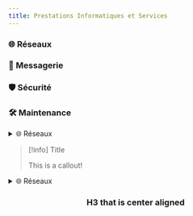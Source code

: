 ```yaml
---
title: Prestations Informatiques et Services
---
```


### 🌐 Réseaux
### 📧 Messagerie
### 🛡️ Sécurité
### 🛠️ Maintenance
<details>
<summary> 🌐 Réseaux</summary>
BODY CONTENT
</details>

> [!info] Title
> 
> This is a callout!
<details>
> [!info]
>  <summary> 🌐 Réseaux</summary>
> 
> This is a callout!
</details>

<h3 style="text-align: center;">H3 that is center aligned</h3>
